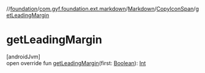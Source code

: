 //[foundation](../../../../index.md)/[com.gyf.foundation.ext.markdown](../../index.md)/[Markdown](../index.md)/[CopyIconSpan](index.md)/[getLeadingMargin](get-leading-margin.md)

# getLeadingMargin

[androidJvm]\
open override fun [getLeadingMargin](get-leading-margin.md)(first: [Boolean](https://kotlinlang.org/api/core/kotlin-stdlib/kotlin/-boolean/index.html)): [Int](https://kotlinlang.org/api/core/kotlin-stdlib/kotlin/-int/index.html)